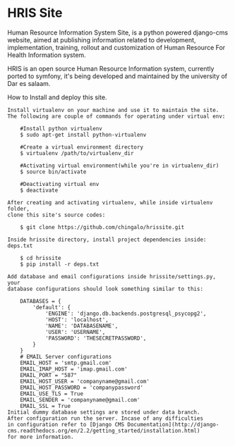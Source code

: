HRIS Site
==========
Human Resource Information System Site, is a python powered django-cms website,
aimed at publishing information related to development, implementation, training,
rollout and customization of Human Resource For Health Information system.

HRIS is an open source Human Resource Information system, currently ported to
symfony, it's being developed and maintained by the university of Dar es salaam.

How to Install and deploy this site.
~~~~~~~~~~~~~~~~~~~~~~~~~~~~~~~~~~~~
Install virtualenv on your machine and use it to maintain the site.
The following are couple of commands for operating under virtual env:

	#Install python virtualenv
	$ sudo apt-get install python-virtualenv
	
	#Create a virtual environment directory
	$ virtualenv /path/to/virtualenv_dir
	
	#Activating virtual environment(while you're in virtualenv_dir)
	$ source bin/activate
	
	#Deactivating virtual env
	$ deactivate

After creating and activating virtualenv, while inside virtualenv folder,
clone this site's source codes:
	
	$ git clone https://github.com/chingalo/hrissite.git

Inside hrissite directory, install project dependencies inside: deps.txt
	
	$ cd hrissite
	$ pip install -r deps.txt

Add database and email configurations inside hrissite/settings.py, your
database configurations should look something similar to this:
	
	DATABASES = {
		'default': {
			'ENGINE': 'django.db.backends.postgresql_psycopg2',
			'HOST': 'localhost',
			'NAME': 'DATABASENAME',
			'USER': 'USERNAME',
			'PASSWORD': 'THESECRETPASSWORD',
		}
	}
	# EMAIL Server configurations
	EMAIL_HOST = 'smtp.gmail.com'
	EMAIL_IMAP_HOST = 'imap.gmail.com'
	EMAIL_PORT = "587"
	EMAIL_HOST_USER = 'companyname@gmail.com'
	EMAIL_HOST_PASSWORD = 'companypassword'
	EMAIL_USE_TLS = True
	EMAIL_SENDER = 'companyname@gmail.com'
	EMAIL_SSL = True
Initial dummy database settings are stored under data branch.
After configuration run the server. Incase of any difficulties
in configuration refer to [Django CMS Documentation](http://django-cms.readthedocs.org/en/2.2/getting_started/installation.html)
for more information.
